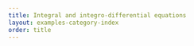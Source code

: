 ```yaml
---
title: Integral and integro-differential equations
layout: examples-category-index
order: title
---
```


